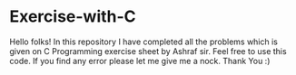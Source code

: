 # Exercise-with-C
Hello folks! In this repository I have completed all the problems which is given on C Programming exercise sheet by Ashraf sir. Feel free to use this code. If you find any error please let me give me a nock.
Thank You :)
